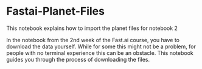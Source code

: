 # Fastai-Planet-Files
This notebook explains how to import the planet files for notebook 2 

In the notebook from the 2nd week of the Fast.ai course, you have to download the data yourself.
While for some this might not be a problem, for people with no terminal experience this can be an obstacle.
This notebook guides you through the process of downloading the files.


